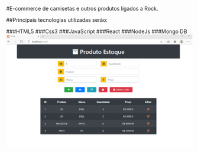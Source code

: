 #E-commerce de camisetas e outros produtos ligados a Rock.

##Principais tecnologias utilizadas serão:

###HTML5
###Css3
###JavaScript
###React
###NodeJs
###Mongo DB
![Crud imagem](https://github.com/phdev182/Crud-php/blob/master/crud.png)
